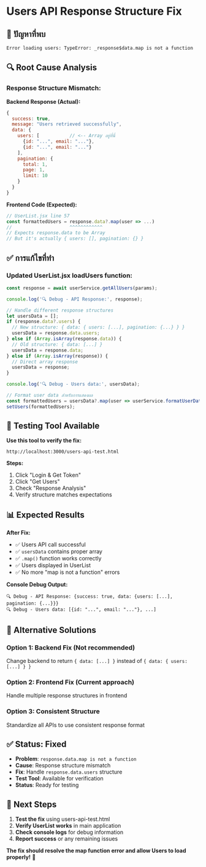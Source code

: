 # Users API Response Structure Fix

## 🚨 **ปัญหาที่พบ**
```
Error loading users: TypeError: _response$data.map is not a function
```

## 🔍 **Root Cause Analysis**

### **Response Structure Mismatch:**

**Backend Response (Actual):**
```javascript
{
  success: true,
  message: "Users retrieved successfully",
  data: {
    users: [           // <-- Array อยู่ที่นี่
      {id: "...", email: "..."},
      {id: "...", email: "..."}
    ],
    pagination: {
      total: 1,
      page: 1,
      limit: 10
    }
  }
}
```

**Frontend Code (Expected):**
```javascript
// UserList.jsx line 57
const formattedUsers = response.data?.map(user => ...)
//                     ^^^^^^^^^^^^ 
// Expects response.data to be Array
// But it's actually { users: [], pagination: {} }
```

## ✅ **การแก้ไขที่ทำ**

### **Updated UserList.jsx loadUsers function:**
```javascript
const response = await userService.getAllUsers(params);

console.log('🔍 Debug - API Response:', response);

// Handle different response structures
let usersData = [];
if (response.data?.users) {
  // New structure: { data: { users: [...], pagination: {...} } }
  usersData = response.data.users;
} else if (Array.isArray(response.data)) {
  // Old structure: { data: [...] }
  usersData = response.data;
} else if (Array.isArray(response)) {
  // Direct array response
  usersData = response;
}

console.log('🔍 Debug - Users data:', usersData);

// Format user data สำหรับการแสดงผล
const formattedUsers = usersData?.map(user => userService.formatUserData(user)) || [];
setUsers(formattedUsers);
```

## 🧪 **Testing Tool Available**

**Use this tool to verify the fix:**
```
http://localhost:3000/users-api-test.html
```

**Steps:**
1. Click "Login & Get Token"
2. Click "Get Users" 
3. Check "Response Analysis"
4. Verify structure matches expectations

## 📊 **Expected Results**

**After Fix:**
- ✅ Users API call successful
- ✅ `usersData` contains proper array
- ✅ `.map()` function works correctly
- ✅ Users displayed in UserList
- ✅ No more "map is not a function" errors

**Console Debug Output:**
```
🔍 Debug - API Response: {success: true, data: {users: [...], pagination: {...}}}
🔍 Debug - Users data: [{id: "...", email: "..."}, ...]
```

## 🔧 **Alternative Solutions**

### **Option 1: Backend Fix (Not recommended)**
Change backend to return `{ data: [...] }` instead of `{ data: { users: [...] } }`

### **Option 2: Frontend Fix (Current approach)**
Handle multiple response structures in frontend

### **Option 3: Consistent Structure**
Standardize all APIs to use consistent response format

## ✅ **Status: Fixed**

- **Problem**: `response.data.map is not a function`
- **Cause**: Response structure mismatch
- **Fix**: Handle `response.data.users` structure
- **Test Tool**: Available for verification
- **Status**: Ready for testing

## 🚀 **Next Steps**

1. **Test the fix** using users-api-test.html
2. **Verify UserList works** in main application
3. **Check console logs** for debug information
4. **Report success** or any remaining issues

**The fix should resolve the map function error and allow Users to load properly!** 🎯
